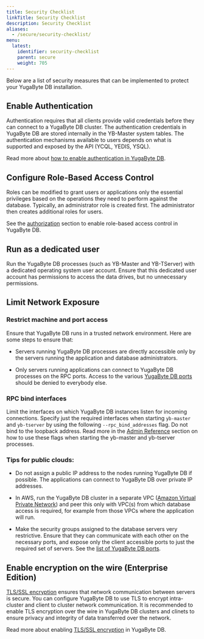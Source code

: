 ```yaml
---
title: Security Checklist
linkTitle: Security Checklist
description: Security Checklist
aliases:
  - /secure/security-checklist/
menu:
  latest:
    identifier: security-checklist
    parent: secure
    weight: 705
---
```


Below are a list of security measures that can be implemented to protect your YugaByte DB installation.


## Enable Authentication

Authentication requires that all clients provide valid credentials before they can connect to a YugaByte DB cluster. The authentication credentials in YugaByte DB are stored internally in the YB-Master system tables. The authentication mechanisms available to users depends on what is supported and exposed by the API (YCQL, YEDIS, YSQL).

Read more about [how to enable authentication in YugaByte DB](/secure/authentication).


## Configure Role-Based Access Control

Roles can be modified to grant users or applications only the essential privileges based on the operations they need to perform against the database. Typically, an administrator role is created first. The administrator then creates additional roles for users.

See the [authorization](/secure/authorization) section to enable role-based access control in YugaByte DB.


## Run as a dedicated user

Run the YugaByte DB processes (such as YB-Master and YB-TServer) with a dedicated operating system user account. Ensure that this dedicated user account has permissions to access the data drives, but no unnecessary permissions.



## Limit Network Exposure

### Restrict machine and port access

Ensure that YugaByte DB runs in a trusted network environment.  Here are some steps to ensure that:

* Servers running YugaByte DB processes are directly accessible only by the servers running the application and database administrators.

* Only servers running applications can connect to YugaByte DB processes on the RPC ports. Access to the various [YugaByte DB ports](/deploy/checklist/#default-ports-reference) should be denied to everybody else.


### RPC bind interfaces

Limit the interfaces on which YugaByte DB instances listen for incoming connections. Specify just the required interfaces when starting `yb-master` and `yb-tserver` by using the following `--rpc_bind_addresses` flag. Do not bind to the loopback address. Read more in the [Admin Reference](/admin/yb-tserver/) section on how to use these flags when starting the yb-master and yb-tserver processes.


### Tips for public clouds:

* Do not assign a public IP address to the nodes running YugaByte DB if possible. The applications can connect to YugaByte DB over private IP addresses.

* In AWS, run the YugaByte DB cluster in a separate VPC ([Amazon Virtual Private Network](https://docs.aws.amazon.com/vpc/latest/userguide/what-is-amazon-vpc.html)) and peer this only with VPC(s) from which database access is required, for example from those VPCs where the application will run.

* Make the security groups assigned to the database servers very restrictive. Ensure that they can communicate with each other on the necessary ports, and expose only the client accessible ports to just the required set of servers. See the [list of YugaByte DB ports](/deploy/checklist/#default-ports-reference).




## Enable encryption on the wire (Enterprise Edition)


[TLS/SSL encryption](https://en.wikipedia.org/wiki/Transport_Layer_Security) ensures that network communication between servers is secure. You can configure YugaByte DB to use TLS to encrypt intra-cluster and client to cluster network communication. It is recommended to enable TLS encryption over the wire in YugaByte DB clusters and clinets to ensure privacy and integrity of data transferred over the network.

Read more about enabling [TLS/SSL encryption](/secure/tls-encryption) in YugaByte DB.



